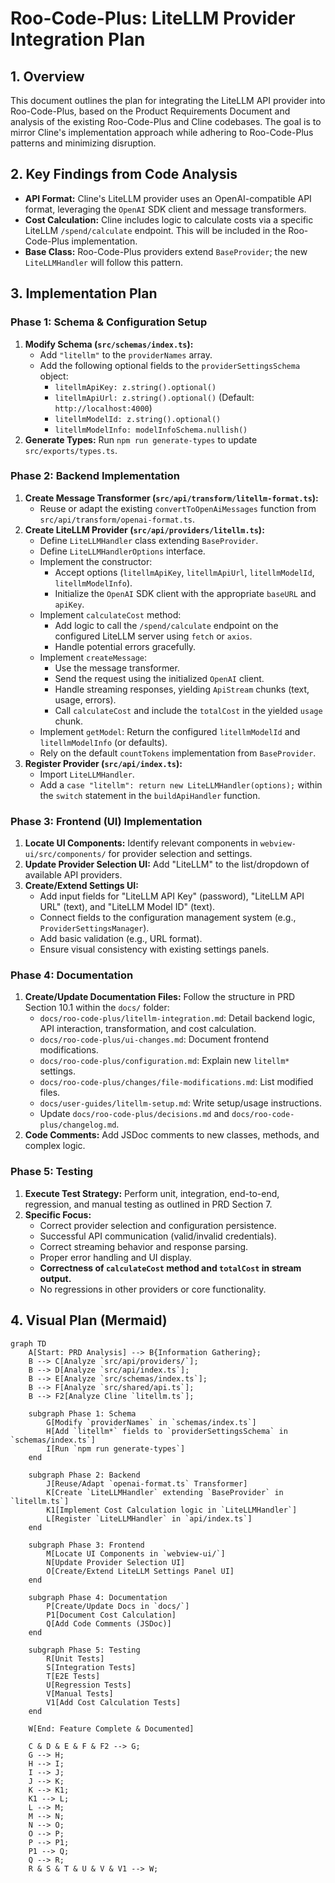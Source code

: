 # Roo-Code-Plus: LiteLLM Provider Integration Plan

## 1. Overview

This document outlines the plan for integrating the LiteLLM API provider into Roo-Code-Plus, based on the Product Requirements Document and analysis of the existing Roo-Code-Plus and Cline codebases. The goal is to mirror Cline's implementation approach while adhering to Roo-Code-Plus patterns and minimizing disruption.

## 2. Key Findings from Code Analysis

*   **API Format:** Cline's LiteLLM provider uses an OpenAI-compatible API format, leveraging the `OpenAI` SDK client and message transformers.
*   **Cost Calculation:** Cline includes logic to calculate costs via a specific LiteLLM `/spend/calculate` endpoint. This will be included in the Roo-Code-Plus implementation.
*   **Base Class:** Roo-Code-Plus providers extend `BaseProvider`; the new `LiteLLMHandler` will follow this pattern.

## 3. Implementation Plan

### Phase 1: Schema & Configuration Setup

1.  **Modify Schema (`src/schemas/index.ts`):**
    *   Add `"litellm"` to the `providerNames` array.
    *   Add the following optional fields to the `providerSettingsSchema` object:
        *   `litellmApiKey: z.string().optional()`
        *   `litellmApiUrl: z.string().optional()` (Default: `http://localhost:4000`)
        *   `litellmModelId: z.string().optional()`
        *   `litellmModelInfo: modelInfoSchema.nullish()`
2.  **Generate Types:** Run `npm run generate-types` to update `src/exports/types.ts`.

### Phase 2: Backend Implementation

1.  **Create Message Transformer (`src/api/transform/litellm-format.ts`):**
    *   Reuse or adapt the existing `convertToOpenAiMessages` function from `src/api/transform/openai-format.ts`.
2.  **Create LiteLLM Provider (`src/api/providers/litellm.ts`):**
    *   Define `LiteLLMHandler` class extending `BaseProvider`.
    *   Define `LiteLLMHandlerOptions` interface.
    *   Implement the constructor:
        *   Accept options (`litellmApiKey`, `litellmApiUrl`, `litellmModelId`, `litellmModelInfo`).
        *   Initialize the `OpenAI` SDK client with the appropriate `baseURL` and `apiKey`.
    *   Implement `calculateCost` method:
        *   Add logic to call the `/spend/calculate` endpoint on the configured LiteLLM server using `fetch` or `axios`.
        *   Handle potential errors gracefully.
    *   Implement `createMessage`:
        *   Use the message transformer.
        *   Send the request using the initialized `OpenAI` client.
        *   Handle streaming responses, yielding `ApiStream` chunks (text, usage, errors).
        *   Call `calculateCost` and include the `totalCost` in the yielded `usage` chunk.
    *   Implement `getModel`: Return the configured `litellmModelId` and `litellmModelInfo` (or defaults).
    *   Rely on the default `countTokens` implementation from `BaseProvider`.
3.  **Register Provider (`src/api/index.ts`):**
    *   Import `LiteLLMHandler`.
    *   Add a `case "litellm": return new LiteLLMHandler(options);` within the `switch` statement in the `buildApiHandler` function.

### Phase 3: Frontend (UI) Implementation

1.  **Locate UI Components:** Identify relevant components in `webview-ui/src/components/` for provider selection and settings.
2.  **Update Provider Selection UI:** Add "LiteLLM" to the list/dropdown of available API providers.
3.  **Create/Extend Settings UI:**
    *   Add input fields for "LiteLLM API Key" (password), "LiteLLM API URL" (text), and "LiteLLM Model ID" (text).
    *   Connect fields to the configuration management system (e.g., `ProviderSettingsManager`).
    *   Add basic validation (e.g., URL format).
    *   Ensure visual consistency with existing settings panels.

### Phase 4: Documentation

1.  **Create/Update Documentation Files:** Follow the structure in PRD Section 10.1 within the `docs/` folder:
    *   `docs/roo-code-plus/litellm-integration.md`: Detail backend logic, API interaction, transformation, and cost calculation.
    *   `docs/roo-code-plus/ui-changes.md`: Document frontend modifications.
    *   `docs/roo-code-plus/configuration.md`: Explain new `litellm*` settings.
    *   `docs/roo-code-plus/changes/file-modifications.md`: List modified files.
    *   `docs/user-guides/litellm-setup.md`: Write setup/usage instructions.
    *   Update `docs/roo-code-plus/decisions.md` and `docs/roo-code-plus/changelog.md`.
2.  **Code Comments:** Add JSDoc comments to new classes, methods, and complex logic.

### Phase 5: Testing

1.  **Execute Test Strategy:** Perform unit, integration, end-to-end, regression, and manual testing as outlined in PRD Section 7.
2.  **Specific Focus:**
    *   Correct provider selection and configuration persistence.
    *   Successful API communication (valid/invalid credentials).
    *   Correct streaming behavior and response parsing.
    *   Proper error handling and UI display.
    *   **Correctness of `calculateCost` method and `totalCost` in stream output.**
    *   No regressions in other providers or core functionality.

## 4. Visual Plan (Mermaid)

```mermaid
graph TD
    A[Start: PRD Analysis] --> B{Information Gathering};
    B --> C[Analyze `src/api/providers/`];
    B --> D[Analyze `src/api/index.ts`];
    B --> E[Analyze `src/schemas/index.ts`];
    B --> F[Analyze `src/shared/api.ts`];
    B --> F2[Analyze Cline `litellm.ts`];

    subgraph Phase 1: Schema
        G[Modify `providerNames` in `schemas/index.ts`]
        H[Add `litellm*` fields to `providerSettingsSchema` in `schemas/index.ts`]
        I[Run `npm run generate-types`]
    end

    subgraph Phase 2: Backend
        J[Reuse/Adapt `openai-format.ts` Transformer]
        K[Create `LiteLLMHandler` extending `BaseProvider` in `litellm.ts`]
        K1[Implement Cost Calculation logic in `LiteLLMHandler`]
        L[Register `LiteLLMHandler` in `api/index.ts`]
    end

    subgraph Phase 3: Frontend
        M[Locate UI Components in `webview-ui/`]
        N[Update Provider Selection UI]
        O[Create/Extend LiteLLM Settings Panel UI]
    end

    subgraph Phase 4: Documentation
        P[Create/Update Docs in `docs/`]
        P1[Document Cost Calculation]
        Q[Add Code Comments (JSDoc)]
    end

    subgraph Phase 5: Testing
        R[Unit Tests]
        S[Integration Tests]
        T[E2E Tests]
        U[Regression Tests]
        V[Manual Tests]
        V1[Add Cost Calculation Tests]
    end

    W[End: Feature Complete & Documented]

    C & D & E & F & F2 --> G;
    G --> H;
    H --> I;
    I --> J;
    J --> K;
    K --> K1;
    K1 --> L;
    L --> M;
    M --> N;
    N --> O;
    O --> P;
    P --> P1;
    P1 --> Q;
    Q --> R;
    R & S & T & U & V & V1 --> W;